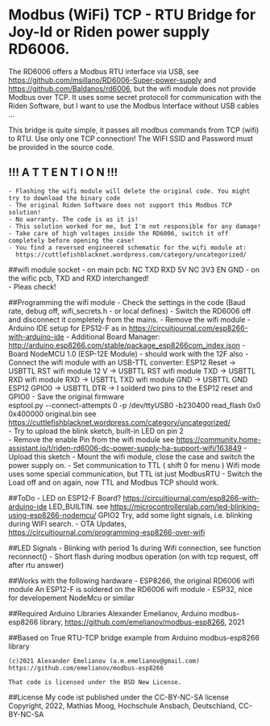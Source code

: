 # Modbus (WiFi) TCP - RTU Bridge for Joy-Id or Riden power supply RD6006.

  The RD6006 offers a Modbus RTU interface via USB, see https://github.com/msillano/RD6006-Super-power-supply and
  https://github.com/Baldanos/rd6006, but the wifi module does not provide Modbus over TCP. It uses some secret 
  protocoll for communication with the Riden Software, but I want to use the Modbus Interface without USB cables ...

  This bridge is quite simple, it passes all modbus commands from TCP (wifi) to RTU. Use only one TCP connection! 
  The WIFI SSID and Password must be provided in the source code.

##  !!! A T T E N T I O N !!!    
    - Flashing the wifi module will delete the original code. You might try to download the binary code
    - The original Riden Software does not support this Modbus TCP solution! 
    - No warranty. The code is as it is!
    - This solution worked for me, but I'm not responsible for any damage!
    - Take care of high voltages inside the RD6006, switch it off completely before opening the case!
    - You find a reversed engineered schematic for the wifi module at:
      https://cuttlefishblacknet.wordpress.com/category/uncategorized/   
  
##wifi module socket
    - on main pcb:
        NC  TXD  RXD 5V
        NC  3V3  EN  GND
    - on the wific pcb, TXD and RXD interchanged!       
    - Pleas check!   
  
##Programming the wifi module
    - Check the settings in the code (Baud rate, debug off, wifi_secrets.h - or local defines)
    - Switch the RD6006 off and disconnect it completely from the mains.
    - Remove the wifi module
    - Arduino IDE setup for EPS12-F as in https://circuitjournal.com/esp8266-with-arduino-ide
      - Additional Board Manager:  http://arduino.esp8266.com/stable/package_esp8266com_index.json
      - Board NodeMCU 1.0 (ESP-12E Module) - should work with the 12F also
      - Connect the wifi module with an USB-TTL converter:
        ESP12 Reset -> USBTTL RST
        wifi module 12 V  -> USBTTL RST
        wifi module TXD   -> USBTTL RXD
        wifi module RXD   -> USBTTL TXD
        wifi module GND   -> USBTTL GND
        ESP12 GPIO0       -> USBTTL DTR
        -> I solderd two pins to the ESP12 reset and GPIO0 
    - Save the original firmware      
      esptool.py --connect-attempts 0 -p /dev/ttyUSB0 -b230400 read_flash 0x0 0x400000 original.bin
      see https://cuttlefishblacknet.wordpress.com/category/uncategorized/     
    - Try to upload the blink sketch, built-in LED on pin 2        
    - Remove the enable Pin from the wifi module
      see https://community.home-assistant.io/t/riden-rd6006-dc-power-supply-ha-support-wifi/163849
    - Upload this sketch
    - Mount the wifi module, close the case and switch the power supply on.
    - Set communication to TTL ( shift 0 for menu )
      Wifi mode uses some special communication, but TTL ist just ModbusRTU
    - Switch the Load off and on again, now TTL and Modbus TCP should work.
    
##ToDo
    - LED on ESP12-F Board? https://circuitjournal.com/esp8266-with-arduino-ide LED_BUILTIN.
      see https://microcontrollerslab.com/led-blinking-using-esp8266-nodemcu/ GPIO2
      Try, add some light signals, i.e. blinking during WIFI search.
    - OTA Updates, https://circuitjournal.com/programming-esp8266-over-wifi

##LED Signals
    - Blinking with period 1s during Wifi connection, see function reconnect()
    - Short flash during modbus operation (on with tcp request, off after rtu answer)

##Works with the following hardware
    - ESP8266, the original RD6006 wifi module
       An ESP12-F is soldered on the RD6006 wifi module
    - ESP32, nice for developement
       NodeMcu or similar

##Required Arduino Libraries
    Alexander Emelianov, Arduino modbus-esp8266 library, https://github.com/emelianov/modbus-esp8266, 2021

##Based on
    True RTU-TCP bridge example from Arduino modbus-esp8266 library

    (c)2021 Alexander Emelianov (a.m.emelianov@gmail.com)
    https://github.com/emelianov/modbus-esp8266

    That code is licensed under the BSD New License. 

##License
    My code ist published under the  CC-BY-NC-SA license   
    Copyright, 2022, Mathias Moog, Hochschule Ansbach, Deutschland, CC-BY-NC-SA

